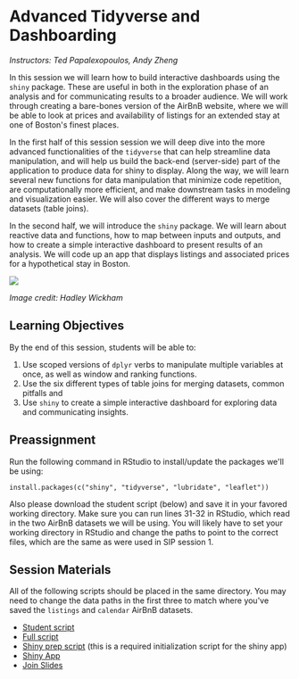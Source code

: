 # Advanced Tidyverse and Dashboarding

*Instructors: Ted Papalexopoulos, Andy Zheng*

In this session we will learn how to build interactive dashboards using the `shiny` package. These are useful in both in the exploration phase of an analysis and for communicating results to a broader audience. We will work through creating a bare-bones version of the AirBnB website, where we will be able to look at prices and availability of listings for an extended stay at one of Boston's finest places. 

In the first half of this session session we will deep dive into the more advanced functionalities of the `tidyverse` that can help streamline data manipulation, and will help us build the back-end (server-side) part of the application to produce
data for shiny to display. Along the way, we will learn several new functions for data manipulation that minimize code repetition, are computationally more efficient, and make downstream tasks in modeling and visualization easier. We will also cover the different ways to merge datasets (table joins). 

In the second half, we will introduce the `shiny` package. We will learn about reactive data and functions, how to map between inputs and outputs, and how to create a simple interactive dashboard to present results of an analysis. We will code up an app that displays listings and associated prices for a hypothetical stay in Boston. 

![](http://r4ds.had.co.nz/diagrams/data-science.png)

*Image credit: Hadley Wickham*

## Learning Objectives 

By the end of this session, students will be able to:

1. Use scoped versions of `dplyr` verbs to manipulate multiple variables at once, as well as window and ranking functions. 
2. Use the six different types of table joins for merging datasets, common pitfalls and 
4. Use `shiny` to create a simple interactive dashboard for exploring data and communicating insights.

## Preassignment

Run the following command in RStudio to install/update the packages we'll be using: 

`install.packages(c("shiny", "tidyverse", "lubridate", "leaflet"))`

Also please download the student script (below) and save it in your favored working directory. Make sure you can run lines 31-32 in RStudio, which read in the two AirBnB datasets we will be using. You will likely have to set your working directory in RStudio and change the paths to point to the correct files, which are the same as were used in SIP session 1. 

## Session Materials

All of the following scripts should be placed in the same directory. You may need to change the data paths in the first three to match where you've saved the `listings` and `calendar` AirBnB datasets. 

- [Student script](https://philchodrow.github.io/mban_orientation/2_SIP/3_advanced_topics/script_student.R) 
- [Full script](https://philchodrow.github.io/mban_orientation/2_SIP/3_advanced_topics/script_complete.R)
- [Shiny prep script](https://philchodrow.github.io/mban_orientation/2_SIP/3_advanced_topics/shiny_prep.R) (this is a required initialization script for the shiny app)
- [Shiny App](https://philchodrow.github.io/mban_orientation/2_SIP/3_advanced_topics/app.R)
- [Join Slides](https://philchodrow.github.io/mban_orientation/2_SIP/3_advanced_topics/joins.pdf)
